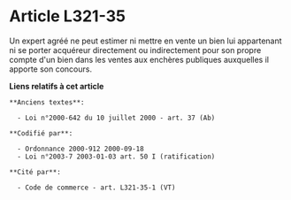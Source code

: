 # Article L321-35

Un expert agréé ne peut estimer ni mettre en vente un bien lui appartenant ni se porter acquéreur directement ou
indirectement pour son propre compte d'un bien dans les ventes aux enchères publiques auxquelles il apporte son concours.

**Liens relatifs à cet article**

	**Anciens textes**:

	  - Loi n°2000-642 du 10 juillet 2000 - art. 37 (Ab)

	**Codifié par**:

	  - Ordonnance 2000-912 2000-09-18
	  - Loi n°2003-7 2003-01-03 art. 50 I (ratification)

	**Cité par**:

	  - Code de commerce - art. L321-35-1 (VT)
